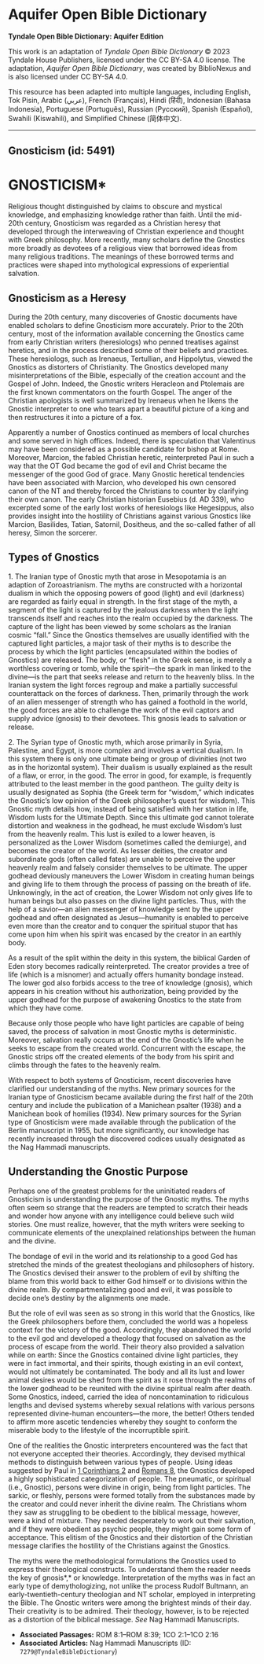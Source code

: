 # Aquifer Open Bible Dictionary

**Tyndale Open Bible Dictionary: Aquifer Edition**

This work is an adaptation of *Tyndale Open Bible Dictionary* © 2023 Tyndale House Publishers, licensed under the CC BY\-SA 4\.0 license. The adaptation, *Aquifer Open Bible Dictionary*, was created by BiblioNexus and is also licensed under CC BY\-SA 4\.0\.

This resource has been adapted into multiple languages, including English, Tok Pisin, Arabic (عربي), French (Français), Hindi (हिंदी), Indonesian (Bahasa Indonesia), Portuguese (Português), Russian (Русский), Spanish (Español), Swahili (Kiswahili), and Simplified Chinese (简体中文).



--------------------------------

## Gnosticism (id: 5491)

GNOSTICISM\*
============

Religious thought distinguished by claims to obscure and mystical knowledge, and emphasizing knowledge rather than faith. Until the mid\-20th century, Gnosticism was regarded as a Christian heresy that developed through the interweaving of Christian experience and thought with Greek philosophy. More recently, many scholars define the Gnostics more broadly as devotees of a religious view that borrowed ideas from many religious traditions. The meanings of these borrowed terms and practices were shaped into mythological expressions of experiential salvation.

Gnosticism as a Heresy
----------------------

During the 20th century, many discoveries of Gnostic documents have enabled scholars to define Gnosticism more accurately. Prior to the 20th century, most of the information available concerning the Gnostics came from early Christian writers (heresiologs) who penned treatises against heretics, and in the process described some of their beliefs and practices. These heresiologs, such as Irenaeus, Tertullian, and Hippolytus, viewed the Gnostics as distorters of Christianity. The Gnostics developed many misinterpretations of the Bible, especially of the creation account and the Gospel of John. Indeed, the Gnostic writers Heracleon and Ptolemais are the first known commentators on the fourth Gospel. The anger of the Christian apologists is well summarized by Irenaeus when he likens the Gnostic interpreter to one who tears apart a beautiful picture of a king and then restructures it into a picture of a fox.

Apparently a number of Gnostics continued as members of local churches and some served in high offices. Indeed, there is speculation that Valentinus may have been considered as a possible candidate for bishop at Rome. Moreover, Marcion, the fabled Christian heretic, reinterpreted Paul in such a way that the OT God became the god of evil and Christ became the messenger of the good God of grace. Many Gnostic heretical tendencies have been associated with Marcion, who developed his own censored canon of the NT and thereby forced the Christians to counter by clarifying their own canon. The early Christian historian Eusebius (d. AD 339\), who excerpted some of the early lost works of heresiologs like Hegesippus, also provides insight into the hostility of Christians against various Gnostics like Marcion, Basilides, Tatian, Satornil, Dositheus, and the so\-called father of all heresy, Simon the sorcerer.

Types of Gnostics
-----------------

1\. The Iranian type of Gnostic myth that arose in Mesopotamia is an adaption of Zoroastrianism. The myths are constructed with a horizontal dualism in which the opposing powers of good (light) and evil (darkness) are regarded as fairly equal in strength. In the first stage of the myth, a segment of the light is captured by the jealous darkness when the light transcends itself and reaches into the realm occupied by the darkness. The capture of the light has been viewed by some scholars as the Iranian cosmic “fall.” Since the Gnostics themselves are usually identified with the captured light particles, a major task of their myths is to describe the process by which the light particles (encapsulated within the bodies of Gnostics) are released. The body, or “flesh” in the Greek sense, is merely a worthless covering or tomb, while the spirit—the spark in man linked to the divine—is the part that seeks release and return to the heavenly bliss. In the Iranian system the light forces regroup and make a partially successful counterattack on the forces of darkness. Then, primarily through the work of an alien messenger of strength who has gained a foothold in the world, the good forces are able to challenge the work of the evil captors and supply advice (gnosis) to their devotees. This gnosis leads to salvation or release.

2\. The Syrian type of Gnostic myth, which arose primarily in Syria, Palestine, and Egypt, is more complex and involves a vertical dualism. In this system there is only one ultimate being or group of divinities (not two as in the horizontal system). Their dualism is usually explained as the result of a flaw, or error, in the good. The error in good, for example, is frequently attributed to the least member in the good pantheon. The guilty deity is usually designated as Sophia (the Greek term for “wisdom,” which indicates the Gnostic’s low opinion of the Greek philosopher’s quest for wisdom). This Gnostic myth details how, instead of being satisfied with her station in life, Wisdom lusts for the Ultimate Depth. Since this ultimate god cannot tolerate distortion and weakness in the godhead, he must exclude Wisdom’s lust from the heavenly realm. This lust is exiled to a lower heaven, is personalized as the Lower Wisdom (sometimes called the demiurge), and becomes the creator of the world. As lesser deities, the creator and subordinate gods (often called fates) are unable to perceive the upper heavenly realm and falsely consider themselves to be ultimate. The upper godhead deviously maneuvers the Lower Wisdom in creating human beings and giving life to them through the process of passing on the breath of life. Unknowingly, in the act of creation, the Lower Wisdom not only gives life to human beings but also passes on the divine light particles. Thus, with the help of a savior—an alien messenger of knowledge sent by the upper godhead and often designated as Jesus—humanity is enabled to perceive even more than the creator and to conquer the spiritual stupor that has come upon him when his spirit was encased by the creator in an earthly body.

As a result of the split within the deity in this system, the biblical Garden of Eden story becomes radically reinterpreted. The creator provides a tree of life (which is a misnomer) and actually offers humanity bondage instead. The lower god also forbids access to the tree of knowledge (gnosis), which appears in his creation without his authorization, being provided by the upper godhead for the purpose of awakening Gnostics to the state from which they have come.

Because only those people who have light particles are capable of being saved, the process of salvation in most Gnostic myths is deterministic. Moreover, salvation really occurs at the end of the Gnostic’s life when he seeks to escape from the created world. Concurrent with the escape, the Gnostic strips off the created elements of the body from his spirit and climbs through the fates to the heavenly realm.

With respect to both systems of Gnosticism, recent discoveries have clarified our understanding of the myths. New primary sources for the Iranian type of Gnosticism became available during the first half of the 20th century and include the publication of a Manichean psalter (1938\) and a Manichean book of homilies (1934\). New primary sources for the Syrian type of Gnosticism were made available through the publication of the Berlin manuscript in 1955, but more significantly, our knowledge has recently increased through the discovered codices usually designated as the Nag Hammadi manuscripts.

Understanding the Gnostic Purpose
---------------------------------

Perhaps one of the greatest problems for the uninitiated readers of Gnosticism is understanding the purpose of the Gnostic myths. The myths often seem so strange that the readers are tempted to scratch their heads and wonder how anyone with any intelligence could believe such wild stories. One must realize, however, that the myth writers were seeking to communicate elements of the unexplained relationships between the human and the divine.

The bondage of evil in the world and its relationship to a good God has stretched the minds of the greatest theologians and philosophers of history. The Gnostics devised their answer to the problem of evil by shifting the blame from this world back to either God himself or to divisions within the divine realm. By compartmentalizing good and evil, it was possible to decide one’s destiny by the alignments one made.

But the role of evil was seen as so strong in this world that the Gnostics, like the Greek philosophers before them, concluded the world was a hopeless context for the victory of the good. Accordingly, they abandoned the world to the evil god and developed a theology that focused on salvation as the process of escape from the world. Their theory also provided a salvation while on earth: Since the Gnostics contained divine light particles, they were in fact immortal, and their spirits, though existing in an evil context, would not ultimately be contaminated. The body and all its lust and lower animal desires would be shed from the spirit as it rose through the realms of the lower godhead to be reunited with the divine spiritual realm after death. Some Gnostics, indeed, carried the idea of noncontamination to ridiculous lengths and devised systems whereby sexual relations with various persons represented divine\-human encounters—the more, the better! Others tended to affirm more ascetic tendencies whereby they sought to conform the miserable body to the lifestyle of the incorruptible spirit.

One of the realities the Gnostic interpreters encountered was the fact that not everyone accepted their theories. Accordingly, they devised mythical methods to distinguish between various types of people. Using ideas suggested by Paul in [1 Corinthians 2](https://ref.ly/1Cor2:1-1Cor2:16) and [Romans 8](https://ref.ly/Rom8:1-Rom8:39), the Gnostics developed a highly sophisticated categorization of people. The pneumatic, or spiritual (i.e., Gnostic), persons were divine in origin, being from light particles. The sarkic, or fleshly, persons were formed totally from the substances made by the creator and could never inherit the divine realm. The Christians whom they saw as struggling to be obedient to the biblical message, however, were a kind of mixture. They needed desperately to work out their salvation, and if they were obedient as psychic people, they might gain some form of acceptance. This elitism of the Gnostics and their distortion of the Christian message clarifies the hostility of the Christians against the Gnostics.

The myths were the methodological formulations the Gnostics used to express their theological constructs. To understand them the reader needs the key of gnosis*,* or knowledge. Interpretation of the myths was in fact an early type of demythologizing, not unlike the process Rudolf Bultmann, an early\-twentieth\-century theologian and NT scholar, employed in interpreting the Bible. The Gnostic writers were among the brightest minds of their day. Their creativity is to be admired. Their theology, however, is to be rejected as a distortion of the biblical message. *See* Nag Hammadi Manuscripts.

* **Associated Passages:** ROM 8:1–ROM 8:39; 1CO 2:1–1CO 2:16
* **Associated Articles:** Nag Hammadi Manuscripts (ID: `7279@TyndaleBibleDictionary`)


